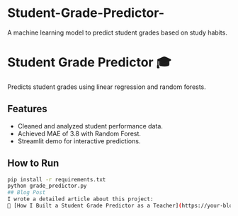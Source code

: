 # Student-Grade-Predictor-
A machine learning model to predict student grades based on study habits.  
# Student Grade Predictor 🎓

Predicts student grades using linear regression and random forests.

## Features
- Cleaned and analyzed student performance data.
- Achieved MAE of 3.8 with Random Forest.
- Streamlit demo for interactive predictions.

## How to Run
```bash
pip install -r requirements.txt
python grade_predictor.py
## Blog Post  
I wrote a detailed article about this project:  
🔗 [How I Built a Student Grade Predictor as a Teacher](https://your-blog-url.com)  
